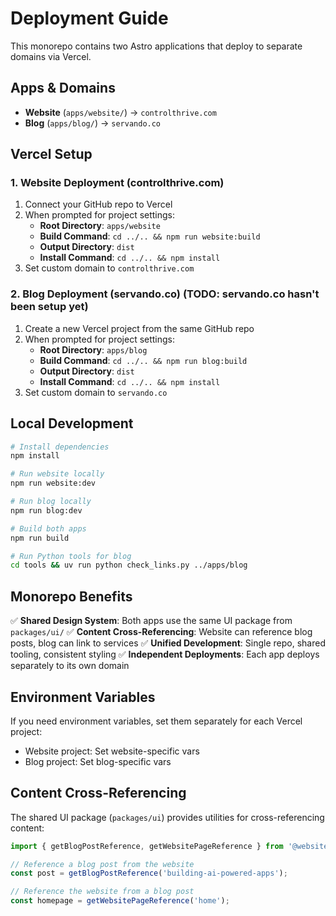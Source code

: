 # Deployment Guide

This monorepo contains two Astro applications that deploy to separate domains via Vercel.

## Apps & Domains

- **Website** (`apps/website/`) → `controlthrive.com`
- **Blog** (`apps/blog/`) → `servando.co`

## Vercel Setup

### 1. Website Deployment (controlthrive.com)

1. Connect your GitHub repo to Vercel
2. When prompted for project settings:
   - **Root Directory**: `apps/website`
   - **Build Command**: `cd ../.. && npm run website:build`
   - **Output Directory**: `dist`
   - **Install Command**: `cd ../.. && npm install`
3. Set custom domain to `controlthrive.com`

### 2. Blog Deployment (servando.co) (TODO: servando.co hasn't been setup yet)

1. Create a new Vercel project from the same GitHub repo
2. When prompted for project settings:
   - **Root Directory**: `apps/blog`
   - **Build Command**: `cd ../.. && npm run blog:build`
   - **Output Directory**: `dist`
   - **Install Command**: `cd ../.. && npm install`
3. Set custom domain to `servando.co`

## Local Development

```bash
# Install dependencies
npm install

# Run website locally
npm run website:dev

# Run blog locally  
npm run blog:dev

# Build both apps
npm run build

# Run Python tools for blog
cd tools && uv run python check_links.py ../apps/blog
```

## Monorepo Benefits

✅ **Shared Design System**: Both apps use the same UI package from `packages/ui/`
✅ **Content Cross-Referencing**: Website can reference blog posts, blog can link to services
✅ **Unified Development**: Single repo, shared tooling, consistent styling
✅ **Independent Deployments**: Each app deploys separately to its own domain

## Environment Variables

If you need environment variables, set them separately for each Vercel project:

- Website project: Set website-specific vars
- Blog project: Set blog-specific vars

## Content Cross-Referencing

The shared UI package (`packages/ui`) provides utilities for cross-referencing content:

```typescript
import { getBlogPostReference, getWebsitePageReference } from '@website-blog/ui';

// Reference a blog post from the website
const post = getBlogPostReference('building-ai-powered-apps');

// Reference the website from a blog post  
const homepage = getWebsitePageReference('home');
```